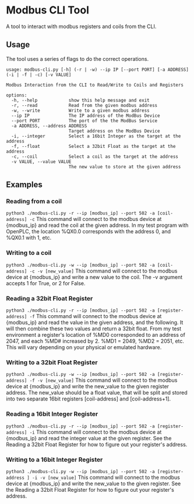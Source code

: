 # Modbus CLI Tool
A tool to interact with modbus registers and coils from the CLI.
## Usage
The tool uses a series of flags to do the correct operations.
```
usage: modbus-cli.py [-h] (-r | -w) --ip IP [--port PORT] [-a ADDRESS] (-i | -f | -c) [-v VALUE]

Modbus Interaction from the CLI to Read/Write to Coils and Registers

options:
  -h, --help            show this help message and exit
  -r, --read            Read from the given modbus address
  -w, --write           Write to a given modbus address
  --ip IP               The IP address of the ModBus Device
  --port PORT           The port of the the ModBus Service
  -a ADDRESS, --address ADDRESS
                        Target address on the ModBus Device
  -i, --integer         Select a 16bit Integer as the target at the address
  -f, --float           Select a 32bit Float as the target at the address
  -c, --coil            Select a coil as the target at the address
  -v VALUE, --value VALUE
                        The new value to store at the given address
```
## Examples
### Reading from a coil
`python3 ./modbus-cli.py -r --ip [modbus_ip] --port 502 -a [coil-address] -c`
This command will connect to the modbus device at {modbus_ip} and read the coil at the given address. In my test program with OpenPLC, the location %QX0.0 corresponds with the address 0, and %QX0.1 with 1, etc.

### Writing to a coil
`python3 ./modbus-cli.py -w --ip [modbus_ip] --port 502 -a [coil-address] -c -v [new_value]`
This command will connect to the modbus device at {modbus_ip} and write a new value to the coil. The -v argument accepts 1 for True, or 2 for False.

### Reading a 32bit Float Register
`python3 ./modbus-cli.py -r --ip [modbus_ip] --port 502 -a [register-address] -f`
This command will connect to the modbus device at {modbus_ip} and read the value in the given address, and the following. It will then combine these two values and return a 32bit float. From my test environment a register's location of %MD0 corresponded to an address of 2047, and each %MD# increased by 2. %MD1 = 2049, %MD2 = 2051, etc. This will vary depending on your physical or emulated hardware.

### Writing to a 32bit Float Register
`python3 ./modbus-cli.py -w --ip [modbus_ip] --port 502 -a [register-address] -f -v [new_value]`
This command will connect to the modbus device at {modbus_ip} and write the new_value to the given register address. The new_value should be a float value, that will be split and stored into two separate 16bit registers [coil-address] and [coil-address+1].

### Reading a 16bit Integer Register
`python3 ./modbus-cli.py -r --ip [modbus_ip] --port 502 -a [register-address] -i`
This command will connect to the modbus device at {modbus_ip} and read the integer value at the given register. See the Reading a 32bit Float Register for how to figure out your register's address.

### Writing to a 16bit Integer Register
`python3 ./modbus-cli.py -w --ip [modbus_ip] --port 502 -a [register-address ] -i -v [new_value]`
This command will connect to the modbus device at {modbus_ip} and write the new_value to the given register. See the Reading a 32bit Float Register for how to figure out your register's address.
